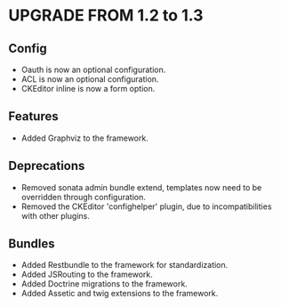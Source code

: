 ﻿UPGRADE FROM 1.2 to 1.3
=======================

Config
------

 * Oauth is now an optional configuration.
 * ACL is now an optional configuration.
 * CKEditor inline is now a form option.

Features
--------

 * Added Graphviz to the framework.

Deprecations
------------

 * Removed sonata admin bundle extend, templates now need to be overridden through configuration.
 * Removed the CKEditor 'confighelper' plugin, due to incompatibilities with other plugins.

Bundles
--------

 * Added Restbundle to the framework for standardization.
 * Added JSRouting to the framework.
 * Added Doctrine migrations to the framework.
 * Added Assetic and twig extensions to the framework.

